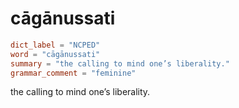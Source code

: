 # cāgānussati

``` toml
dict_label = "NCPED"
word = "cāgānussati"
summary = "the calling to mind one’s liberality."
grammar_comment = "feminine"
```

the calling to mind one’s liberality.

